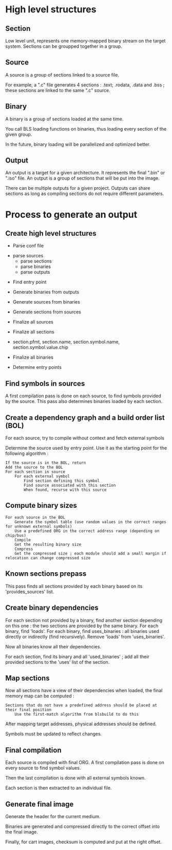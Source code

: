High level structures
=====================

Section
-------

Low level unit, represents one memory-mapped binary stream on the target system.
Sections can be groupped together in a group.


Source
------

A source is a group of sections linked to a source file.

For example, a ".c" file generates 4 sections : .text; .rodata, .data and .bss ; these sections are linked to the same ".c" source.


Binary
------

A binary is a group of sections loaded at the same time.

You call BLS loading functions on binaries, thus loading every section of the given group.

In the future, binary loading will be parallelized and optimized better.


Output
------

An output is a target for a given architecture. It represents the final ".bin" or ".iso" file. An output is a group of sections that will be put into the image.

There can be multiple outputs for a given project. Outputs can share sections as long as compiling sections do not require different parameters.



Process to generate an output
=============================

Create high level structures
----------------------------

 * Parse conf file
  - parse sources
	- parse sections
	- parse binaries
	- parse outputs

 * Find entry point

 * Generate binaries from outputs

 * Generate sources from binaries

 * Generate sections from sources

 * Finalize all sources

 * Finalize all sections
  - section.pfmt, section.name, section.symbol.name, section.symbol.value.chip

 * Finalize all binaries

 * Determine entry points



Find symbols in sources
-----------------------

A first compilation pass is done on each source, to find symbols provided by the source. This pass also determines binaries loaded by each section.


Create a dependency graph and a build order list (BOL)
------------------------------------------------------

For each source, try to compile without context and fetch external symbols

Determine the source used by entry point. Use it as the starting point for the following algorithm :

    If the source is in the BOL, return
    Add the source to the BOL
    For each section in source
        For each external symbol
            Find section defining this symbol
            Find source associated with this section
            When found, recurse with this source


Compute binary sizes
--------------------

    For each source in the BOL
        Generate the symbol table (use random values in the correct ranges for unknown external symbols)
        Use a predefined ORG in the correct address range (depending on chip/bus)
        Compile
        Get the resulting binary size
        Compress
        Get the compressed size ; each module should add a small margin if relocation can change compressed size

Known sections prepass
----------------------

This pass finds all sections provided by each binary based on its 'provides_sources' list.

Create binary dependencies
--------------------------

For each section not provided by a binary, find another section depending on this one : the two sections are provided by the same binary.
For each binary, find 'loads'.
For each binary, find uses_binaries : all binaries used directly or indirectly (find recursively). Remove 'loads' from 'uses_binaries'.

Now all binaries know all their dependencies.

For each section, find its binary and all 'used_binaries' ; add all their provided sections to the 'uses' list of the section.

Map sections
------------

Now all sections have a view of their dependencies when loaded, the final memory map can be computed :

    Sections that do not have a predefined address should be placed at their final position
        Use the first-match algorithm from blsbuild to do this

After mapping target addresses, physical addresses should be defined.

Symbols must be updated to reflect changes.

Final compilation
-----------------

Each source is compiled with final ORG. A first compilation pass is done on every source to find symbol values.

Then the last compilation is done with all external symbols known.

Each section is then extracted to an individual file.

Generate final image
--------------------

Generate the header for the current medium.

Binaries are generated and compressed directly to the correct offset into the final image.

Finally, for cart images, checksum is computed and put at the right offset.

